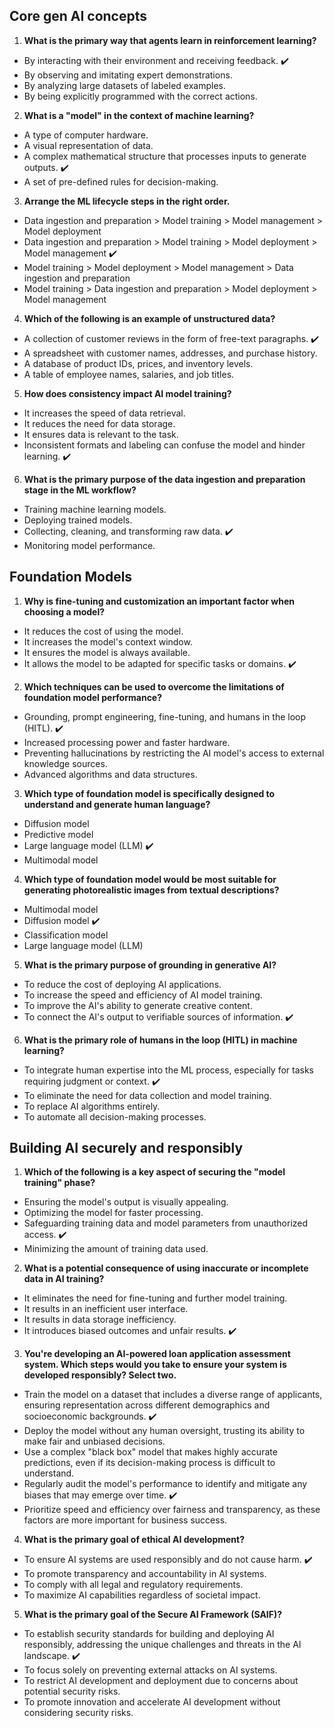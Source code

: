 ## Core gen AI concepts

1. **What is the primary way that agents learn in reinforcement learning?**

- By interacting with their environment and receiving feedback. ✔️
- By observing and imitating expert demonstrations.
- By analyzing large datasets of labeled examples.
- By being explicitly programmed with the correct actions.

2. **What is a "model" in the context of machine learning?**

- A type of computer hardware.
- A visual representation of data.
- A complex mathematical structure that processes inputs to generate outputs. ✔️
- A set of pre-defined rules for decision-making.

3. **Arrange the ML lifecycle steps in the right order.**

- Data ingestion and preparation > Model training > Model management > Model deployment
- Data ingestion and preparation > Model training > Model deployment > Model management ✔️
- Model training > Model deployment > Model management > Data ingestion and preparation
- Model training > Data ingestion and preparation > Model deployment > Model management

4. **Which of the following is an example of unstructured data?**

- A collection of customer reviews in the form of free-text paragraphs. ✔️
- A spreadsheet with customer names, addresses, and purchase history.
- A database of product IDs, prices, and inventory levels.
- A table of employee names, salaries, and job titles.

5. **How does consistency impact AI model training?**

- It increases the speed of data retrieval.
- It reduces the need for data storage.
- It ensures data is relevant to the task.
- Inconsistent formats and labeling can confuse the model and hinder learning. ✔️

6. **What is the primary purpose of the data ingestion and preparation stage in the ML workflow?**

- Training machine learning models.
- Deploying trained models.
- Collecting, cleaning, and transforming raw data. ✔️
- Monitoring model performance.

## Foundation Models

1. **Why is fine-tuning and customization an important factor when choosing a model?**

- It reduces the cost of using the model.
- It increases the model's context window.
- It ensures the model is always available.
- It allows the model to be adapted for specific tasks or domains. ✔️

2. **Which techniques can be used to overcome the limitations of foundation model performance?**

- Grounding, prompt engineering, fine-tuning, and humans in the loop (HITL). ✔️
- Increased processing power and faster hardware.
- Preventing hallucinations by restricting the AI model's access to external knowledge sources.
- Advanced algorithms and data structures.

3. **Which type of foundation model is specifically designed to understand and generate human language?**

- Diffusion model
- Predictive model
- Large language model (LLM) ✔️
- Multimodal model

4. **Which type of foundation model would be most suitable for generating photorealistic images from textual descriptions?**

- Multimodal model
- Diffusion model ✔️
- Classification model
- Large language model (LLM)

5. **What is the primary purpose of grounding in generative AI?**

- To reduce the cost of deploying AI applications.
- To increase the speed and efficiency of AI model training.
- To improve the AI's ability to generate creative content.
- To connect the AI's output to verifiable sources of information. ✔️

6. **What is the primary role of humans in the loop (HITL) in machine learning?**

- To integrate human expertise into the ML process, especially for tasks requiring judgment or context. ✔️
- To eliminate the need for data collection and model training.
- To replace AI algorithms entirely.
- To automate all decision-making processes.

## Building AI securely and responsibly

1. **Which of the following is a key aspect of securing the "model training" phase?**

- Ensuring the model's output is visually appealing.
- Optimizing the model for faster processing.
- Safeguarding training data and model parameters from unauthorized access. ✔️
- Minimizing the amount of training data used.

2. **What is a potential consequence of using inaccurate or incomplete data in AI training?**

- It eliminates the need for fine-tuning and further model training.
- It results in an inefficient user interface.
- It results in data storage inefficiency.
- It introduces biased outcomes and unfair results. ✔️

3. **You're developing an AI-powered loan application assessment system. Which steps would you take to ensure your system is developed responsibly? Select two.**

- Train the model on a dataset that includes a diverse range of applicants, ensuring representation across different demographics and socioeconomic backgrounds. ✔️
- Deploy the model without any human oversight, trusting its ability to make fair and unbiased decisions.
- Use a complex "black box" model that makes highly accurate predictions, even if its decision-making process is difficult to understand.
- Regularly audit the model's performance to identify and mitigate any biases that may emerge over time. ✔️
- Prioritize speed and efficiency over fairness and transparency, as these factors are more important for business success.

4. **What is the primary goal of ethical AI development?**

- To ensure AI systems are used responsibly and do not cause harm. ✔️
- To promote transparency and accountability in AI systems.
- To comply with all legal and regulatory requirements.
- To maximize AI capabilities regardless of societal impact.

5. **What is the primary goal of the Secure AI Framework (SAIF)?**

- To establish security standards for building and deploying AI responsibly, addressing the unique challenges and threats in the AI landscape. ✔️
- To focus solely on preventing external attacks on AI systems.
- To restrict AI development and deployment due to concerns about potential security risks.
- To promote innovation and accelerate AI development without considering security risks.
